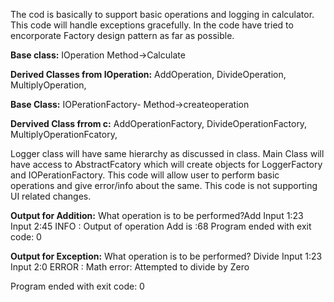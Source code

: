 The cod is basically to support  basic operations  and logging in calculator. This code will handle exceptions gracefully. 
In the code have tried to encorporate Factory design pattern as far as possible.

**Base class:**
IOperation
Method->Calculate 

**Derived Classes from IOperation:**
AddOperation,
DivideOperation,
MultiplyOperation,

**Base Class:**
IOPerationFactory-
Method->createoperation

**Dervived Class frrom c:**
AddOperationFactory,
DivideOperationFactory,
MultiplyOperationFcatory,

Logger class will have same hierarchy as discussed in class.
Main Class will have access to AbstractFcatory which will create objects for LoggerFactory and IOPerationFactory.
This code will allow user to perform basic operations and give error/info about the same. This code is not supporting UI related changes.

**Output for Addition:**
What operation is to be performed?Add
Input 1:23
Input 2:45
INFO : Output of operation Add is :68
Program ended with exit code: 0

**Output for Exception:**
What operation is to be performed? Divide
Input 1:23
Input 2:0
ERROR : Math error: Attempted to divide by Zero

Program ended with exit code: 0

